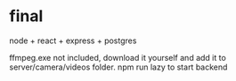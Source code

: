 # final
node + react + express + postgres

ffmpeg.exe not included, download it yourself and add it to server/camera/videos folder. 
npm run lazy to start backend
